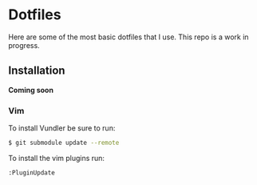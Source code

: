 # Dotfiles

Here are some of the most basic dotfiles that I use. This repo is a work in progress.

## Installation

**Coming soon**

### Vim

To install Vundler be sure to run:

```bash
$ git submodule update --remote
```

To install the vim plugins run:

```vim
:PluginUpdate
```

